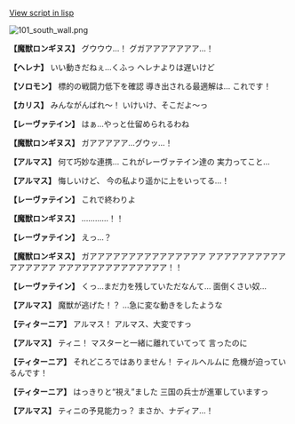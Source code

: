 [View script in lisp](../scripts/100405033.txt)

![101_south_wall.png](../images/backgrounds/101_south_wall.png)

**【魔獣ロンギヌス】**
グウウウ…！
グガアアアアアアア…！

**【ヘレナ】**
いい動きだねぇ…くふっ
ヘレナよりは遅いけど

**【ソロモン】**
標的の戦闘力低下を確認
導き出される最適解は…
これです！

**【カリス】**
みんながんばれ～！
いけいけ、そこだよ～っ

**【レーヴァテイン】**
はぁ…やっと仕留められるわね

**【魔獣ロンギヌス】**
ガアアアアア…グウッ…！

**【アルマス】**
何て巧妙な連携…
これがレーヴァテイン達の
実力ってこと…

**【アルマス】**
悔しいけど、
今の私より遥かに上をいってる…！

**【レーヴァテイン】**
これで終わりよ

**【魔獣ロンギヌス】**
…………！！

**【レーヴァテイン】**
えっ…？

**【魔獣ロンギヌス】**
ガアアアアアアアアアアアアアアア
アアアアアアアアアアアアアアアア
アアアアアアアアアアアアアア！！

**【レーヴァテイン】**
くっ…まだ力を残していただなんて…
面倒くさい奴…

**【アルマス】**
魔獣が逃げた！？
…急に変な動きをしたような

**【ティターニア】**
アルマス！
アルマス、大変ですっ

**【アルマス】**
ティニ！
マスターと一緒に離れていてって
言ったのに

**【ティターニア】**
それどころではありません！
ティルヘルムに
危機が迫っているんです！

**【ティターニア】**
はっきりと“視え”ました
三国の兵士が進軍していますっ

**【アルマス】**
ティニの予見能力っ？
まさか、ナディア…！